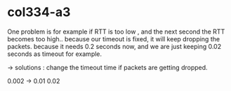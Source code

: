 # col334-a3


One problem is for example if RTT is too low , and the next second the RTT becomes too high..
because our timeout is fixed, it will keep dropping the packets. because it needs 0.2 seconds now, and we are just keeping 0.02 seconds as timeout for example.

-> solutions : change the timeout time if packets are getting dropped.

0.002
-> 0.01
0.02



